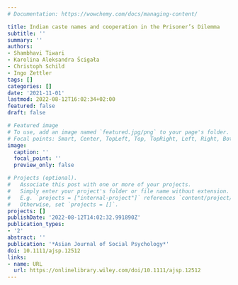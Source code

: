 ```yaml
---
# Documentation: https://wowchemy.com/docs/managing-content/

title: Indian caste names and cooperation in the Prisoner’s Dilemma
subtitle: ''
summary: ''
authors:
- Shambhavi Tiwari
- Karolina Aleksandra Ścigała
- Christoph Schild
- Ingo Zettler
tags: []
categories: []
date: '2021-11-01'
lastmod: 2022-08-12T16:02:34+02:00
featured: false
draft: false

# Featured image
# To use, add an image named `featured.jpg/png` to your page's folder.
# Focal points: Smart, Center, TopLeft, Top, TopRight, Left, Right, BottomLeft, Bottom, BottomRight.
image:
  caption: ''
  focal_point: ''
  preview_only: false

# Projects (optional).
#   Associate this post with one or more of your projects.
#   Simply enter your project's folder or file name without extension.
#   E.g. `projects = ["internal-project"]` references `content/project/deep-learning/index.md`.
#   Otherwise, set `projects = []`.
projects: []
publishDate: '2022-08-12T14:02:32.991890Z'
publication_types:
- '2'
abstract: ''
publication: '*Asian Journal of Social Psychology*'
doi: 10.1111/ajsp.12512
links:
- name: URL
  url: https://onlinelibrary.wiley.com/doi/10.1111/ajsp.12512
---
```

